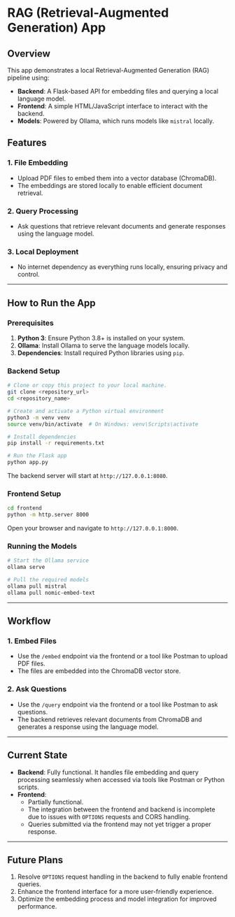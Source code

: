 
# RAG (Retrieval-Augmented Generation) App  

## Overview  
This app demonstrates a local Retrieval-Augmented Generation (RAG) pipeline using:  
- **Backend**: A Flask-based API for embedding files and querying a local language model.  
- **Frontend**: A simple HTML/JavaScript interface to interact with the backend.  
- **Models**: Powered by Ollama, which runs models like `mistral` locally.  

## Features  
### 1. File Embedding  
- Upload PDF files to embed them into a vector database (ChromaDB).  
- The embeddings are stored locally to enable efficient document retrieval.  

### 2. Query Processing  
- Ask questions that retrieve relevant documents and generate responses using the language model.  

### 3. Local Deployment  
- No internet dependency as everything runs locally, ensuring privacy and control.  

---

## How to Run the App  

### Prerequisites  
1. **Python 3**: Ensure Python 3.8+ is installed on your system.  
2. **Ollama**: Install Ollama to serve the language models locally.  
3. **Dependencies**: Install required Python libraries using `pip`.  

### Backend Setup  
```bash
# Clone or copy this project to your local machine.
git clone <repository_url>
cd <repository_name>

# Create and activate a Python virtual environment
python3 -m venv venv
source venv/bin/activate  # On Windows: venv\Scripts\activate

# Install dependencies
pip install -r requirements.txt

# Run the Flask app
python app.py
```
The backend server will start at `http://127.0.0.1:8080`.  

### Frontend Setup  
```bash
cd frontend
python -m http.server 8000
```
Open your browser and navigate to `http://127.0.0.1:8000`.  

### Running the Models  
```bash
# Start the Ollama service
ollama serve

# Pull the required models
ollama pull mistral
ollama pull nomic-embed-text
```

---

## Workflow  

### 1. Embed Files  
- Use the `/embed` endpoint via the frontend or a tool like Postman to upload PDF files.  
- The files are embedded into the ChromaDB vector store.  

### 2. Ask Questions  
- Use the `/query` endpoint via the frontend or a tool like Postman to ask questions.  
- The backend retrieves relevant documents from ChromaDB and generates a response using the language model.  

---

## Current State  
- **Backend**: Fully functional. It handles file embedding and query processing seamlessly when accessed via tools like Postman or Python scripts.  
- **Frontend**:  
  - Partially functional.  
  - The integration between the frontend and backend is incomplete due to issues with `OPTIONS` requests and CORS handling.  
  - Queries submitted via the frontend may not yet trigger a proper response.  

---

## Future Plans  
1. Resolve `OPTIONS` request handling in the backend to fully enable frontend queries.  
2. Enhance the frontend interface for a more user-friendly experience.  
3. Optimize the embedding process and model integration for improved performance.  
```
